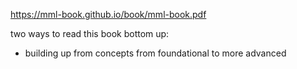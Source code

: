 https://mml-book.github.io/book/mml-book.pdf

two ways to read this book
bottom up:
- building up from concepts from foundational to more advanced
